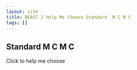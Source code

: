 ```yaml
---
layout: site
title: BEAST 2 Help Me Choose Standard  M C M C
tags: []
---
```


## Standard  M C M C

Click to help me choose
